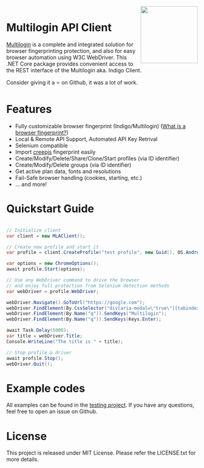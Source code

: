 <img src="https://i.imgur.com/vQrn4Bk.png" width="150" align="right" />

# Multilogin API Client
[Multilogin](https://multilogin.com/) is a complete and integrated solution for browser fingerprinting protection, and also for easy browser automation using W3C WebDriver. 
This .NET Core package provides convenient access to the REST interface of the Multilogin aka. Indigo Client.

Consider giving it a ⭐ on Github, it was a lot of work.

# Features
- Fully customizable browser fingerprint (Indigo/Multilogin) ([What is a browser fingerprint?](https://en.wikipedia.org/wiki/Device_fingerprint#Browser_fingerprint))
- Local & Remote API Support, Automated API Key Retrival
- Selenium compatible
- Import [creepjs](https://abrahamjuliot.github.io/creepjs/) fingerprint easily
- Create/Modify/Delete/Share/Clone/Start profiles (via ID identifier)
- Create/Modify/Delete groups (via ID identifier)
- Get active plan data, fonts and resolutions
- Fail-Safe browser handling (cookies, starting, etc.)
- ... and more!

# Quickstart Guide
```csharp

// Initialize client
var client = new MLAClient();

// Create new profile and start it
var profile = client.CreateProfile("test profile", new Guid(), OS.Android, Browser.MimicMobile, ProxyType.None);

var options = new ChromeOptions();
await profile.Start(options);

// Use any WebDriver command to drive the browser
// and enjoy full protection from Selenium detection methods
var webDriver = profile.WebDriver;

webDriver.Navigate().GoToUrl("https://google.com");
webDriver.FindElement(By.CssSelector("div[aria-modal=\"true\"][tabindex=\"0\"] button:not([aria-label]):last-child")).Click();
webDriver.FindElement(By.Name("q")).SendKeys("Multilogin");
webDriver.FindElement(By.Name("q")).SendKeys(Keys.Enter);

await Task.Delay(5000);
var title = webDriver.Title;
Console.WriteLine("The title is " + title);

// Stop profile & driver
await profile.Stop();
webDriver.Quit();

```

# Example codes
All examples can be found in the [testing project](https://github.com/stacklion/Multilogin.Api/tree/main/Multilogin.Api.Tests).
If you have any questions, feel free to open an issue on Github.

# License
This project is released under MIT License. Please refer the LICENSE.txt for more details.
